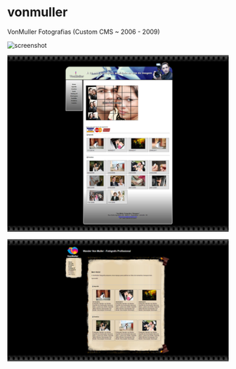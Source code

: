 # vonmuller
VonMuller Fotografias
(Custom CMS ~ 2006 - 2009)

![screenshot](/screenshots/v3/VonMuller%20-%20Contando%20sua%20história%20com%20estilo!%20(2).png "VonMuller Screenshot")

![screenshot](/screenshots/v2/VonMuller.png "VonMuller Screenshot")

![screenshot](/screenshots/v1/VonMuller.png "VonMuller Screenshot")
